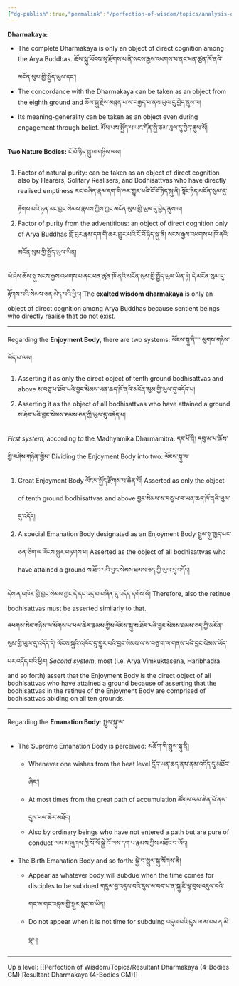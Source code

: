 ```yaml
---
{"dg-publish":true,"permalink":"/perfection-of-wisdom/topics/analysis-of-whose-objects-are-the-bodies/"}
---
```


**Dharmakaya:**
- The complete Dharmakaya is only an object of direct cognition among the Arya Buddhas.
  ཆོས་སྐུ་ཡོངས་སུ་རྫོགས་པ་ནི་སངས་རྒྱས་འཕགས་པ་ནང་ཕན་ཚུན་ཁོ་ནའི་མངོན་སུམ་གྱི་སྤྱོད་ཡུལ་དང་།
- The concordance with the Dharmakaya can be taken as an object from the eighth ground and
  ཆོས་སྐུ་རྗེས་མཐུན་པ་ས་བརྒྱད་པ་ནས་ཡུལ་དུ་བྱེད་ནུས་ལ།
- Its meaning-generality can be taken as an object even during engagement through belief.
  མོས་པས་སྤྱོད་པ་ཡང་དོན་སྤྱི་ཙམ་ཡུལ་དུ་བྱེད་ནུས་སོ། 

**Two Nature Bodies:** ངོ་བོ་ཉིད་སྐུ་ལ་གཉིས་ལས།
1. Factor of natural purity: can be taken as an object of direct cognition also by Hearers, Solitary Realisers, and Bodhisattvas who have directly realised emptiness
   རང་བཞིན་རྣམ་དག་གི་ཆར་གྱུར་པའི་ངོ་བོ་ཉིད་སྐུ་ནི། སྟོང་ཉིད་མངོན་སུམ་དུ་རྟོགས་པའི་ཉན་རང་བྱང་སེམས་རྣམས་ཀྱིས་ཀྱང་མངོན་སུམ་གྱི་ཡུལ་དུ་བྱེད་ནུས་ལ།
2. Factor of purity from the adventitious: an object of direct cognition only of Arya Buddhas
   གློ་བུར་རྣམ་དག་གི་ཆར་གྱུར་པའི་ངོ་བོ་ཉིད་སྐུ་ནི། སངས་རྒྱས་འཕགས་པ་ཁོ་ནའི་མངོན་སུམ་གྱི་སྤྱོད་ཡུལ་ཡིན།

ཡེ་ཤེས་ཆོས་སྐུ་སངས་རྒྱས་འཕགས་པ་ནང་ཕན་ཚུན་ཁོ་ནའི་མངོན་སུམ་གྱི་སྤྱོད་ཡུལ་ཡིན་ཏེ། དེ་མངོན་སུམ་དུ་རྟོགས་པའི་སེམས་ཅན་མེད་པའི་ཕྱིར།
The **exalted wisdom dharmakaya** is only an object of direct cognition among Arya Buddhas because sentient beings who directly realise that do not exist.

---
Regarding the **Enjoyment Body**, there are two systems: ལོངས་སྐུ་ནི་་་་ ལུགས་གཉིས་ཡོད་པ་ལས།
1. Asserting it as only the direct object of tenth ground bodhisattvas and above
   ས་བཅུ་པ་ཐོབ་པའི་བྱང་སེམས་ཡན་ཆད་ཁོ་ནའི་མངོན་སུམ་གྱི་ཡུལ་དུ་འདོད་པ།
2. Asserting it as the object of all bodhisattvas who have attained a ground
   ས་ཐོབ་པའི་བྱང་སེམས་ཐམས་ཅད་ཀྱི་ཡུལ་དུ་འདོད་པ།

*First system,* according to the Madhyamika Dharmamitra: དང་པོ་ནི། དབུ་མ་པ་ཆོས་ཀྱི་བཤེས་གཉེན་གྱིས་
Dividing the Enjoyment Body into two: ལོངས་སྐུ་ལ་
1. Great Enjoyment Body ལོངས་སྤྱོད་རྫོགས་པ་ཆེན་པོ།
   Asserted as only the object of tenth ground bodhisattvas and above བྱང་སེམས་ས་བཅུ་པ་བ་ཡན་ཆད་ཁོ་ནའི་ཡུལ་དུ་འདོད།
2. A special Emanation Body designated as an Enjoyment Body སྤྲུལ་སྐུ་ཁྱད་པར་ཅན་ཅིག་ལ་ལོངས་སྐུར་བཏགས་པ།
   Asserted as the object of all bodhisattvas who have attained a ground ས་ཐོབ་པའི་བྱང་སེམས་ཐམས་ཅད་ཀྱི་ཡུལ་དུ་འདོད།

དེས་ན་འཁོར་གྱི་བྱང་སེམས་ཀྱང་དེ་དང་འདྲ་བ་བཞིན་དུ་འདོད་དགོས་སོ།
Therefore, also the retinue bodhisattvas must be asserted similarly to that.

འཕགས་སེང་གཉིས་ལ་སོགས་པ་ཕལ་ཆེར་རྣམས་ཀྱིས་ལོངས་སྐུ་ས་ཐོབ་པའི་བྱང་སེམས་ཐམས་ཅད་ཀྱི་མངོན་སུམ་གྱི་ཡུལ་དུ་འདོད་དེ། 
ལོངས་སྐུའི་འཁོར་དུ་གྱུར་པའི་བྱང་སེམས་ལ་ས་བཅུ་ག་ལ་གནས་པའི་བྱང་སེམས་ཡོད་པར་འདོད་པའི་ཕྱིར།
*Second system*, most (i.e. Arya Vimkuktasena, Haribhadra and so forth) assert that the Enjoyment Body is the direct object of all bodhisattvas who have attained a ground because of asserting that the bodhisattvas in the retinue of the Enjoyment Body are comprised of bodhisattvas abiding on all ten grounds.

---
Regarding the **Emanation Body**: སྤྲུལ་སྐུ་ལ་
- The Supreme Emanation Body is perceived: མཆོག་གི་སྤྲུལ་སྐུ་ནི།
	- Whenever one wishes from the heat level དྲོད་ཡན་ཆད་ནས་ནམ་འདོད་དུ་མཐོང་ཞིང་།
	- At most times from the great path of accumulation ཚོགས་ལམ་ཆེན་པོ་ནས་དུས་ཕལ་ཆེར་མཐོང།
	- Also by ordinary beings who have not entered a path but are pure of conduct
	  ལམ་མ་ཞུགས་ཀྱི་སོ་སོ་སྐྱེ་བོ་ལས་དག་པ་རྣམས་ཀྱིས་མཐོང་བ་ཡོད།
- The Birth Emanation Body and so forth: སྐྱེ་བ་སྤྲུལ་སྐུ་སོགས་ནི།
	- Appear as whatever body will subdue when the time comes for disciples to be subdued
	  གདུལ་བྱ་འདུལ་བའི་དུས་ལ་བབ་པ་ན་སྐུ་ཇི་ལྟ་བུས་འདུལ་བའི་གང་ལ་གང་འདུལ་གྱི་སྐུར་སྣང་བ་ཡིན།
	- Do not appear when it is not time for subduing འདུལ་བའི་དུས་ལ་མ་བབ་ན་མི་སྣང།





---
Up a level: [[Perfection of Wisdom/Topics/Resultant Dharmakaya (4-Bodies GM)\|Resultant Dharmakaya (4-Bodies GM)]]